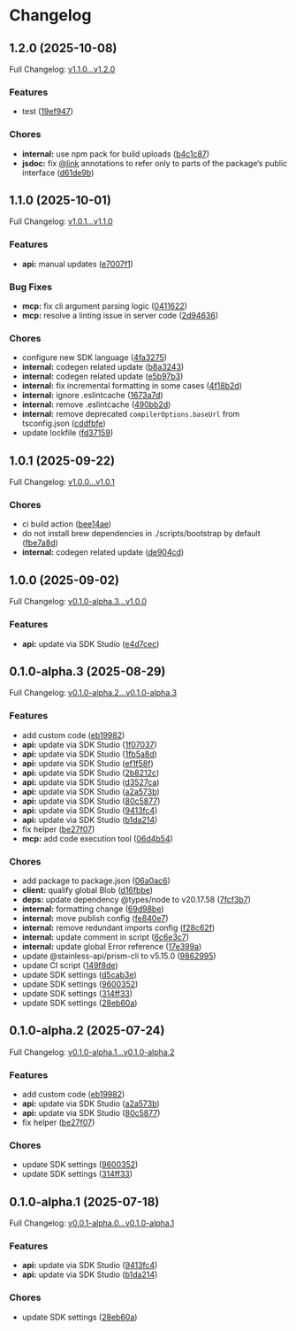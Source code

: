 # Changelog

## 1.2.0 (2025-10-08)

Full Changelog: [v1.1.0...v1.2.0](https://github.com/SportsGameOdds/sports-odds-api-typescript/compare/v1.1.0...v1.2.0)

### Features

* test ([19ef947](https://github.com/SportsGameOdds/sports-odds-api-typescript/commit/19ef94789a919cb12dd5c7ed04c51c028f2f9155))


### Chores

* **internal:** use npm pack for build uploads ([b4c1c87](https://github.com/SportsGameOdds/sports-odds-api-typescript/commit/b4c1c87a61f791a7be82bc9186d53774039caaf3))
* **jsdoc:** fix [@link](https://github.com/link) annotations to refer only to parts of the package‘s public interface ([d61de9b](https://github.com/SportsGameOdds/sports-odds-api-typescript/commit/d61de9b4d6dc2048183e47a7ee6c7535fc106c77))

## 1.1.0 (2025-10-01)

Full Changelog: [v1.0.1...v1.1.0](https://github.com/SportsGameOdds/sports-odds-api-typescript/compare/v1.0.1...v1.1.0)

### Features

* **api:** manual updates ([e7007f1](https://github.com/SportsGameOdds/sports-odds-api-typescript/commit/e7007f1fccd7ffba0bab76afda8a9fafb4ed1aa0))


### Bug Fixes

* **mcp:** fix cli argument parsing logic ([0411622](https://github.com/SportsGameOdds/sports-odds-api-typescript/commit/0411622e2371d536e9bfb2554ef49581e60a34a2))
* **mcp:** resolve a linting issue in server code ([2d94636](https://github.com/SportsGameOdds/sports-odds-api-typescript/commit/2d94636fcf03820f279dea7600017d9c2221e02a))


### Chores

* configure new SDK language ([4fa3275](https://github.com/SportsGameOdds/sports-odds-api-typescript/commit/4fa327585a56e29b08dfa22ba304e73af435cec2))
* **internal:** codegen related update ([b8a3243](https://github.com/SportsGameOdds/sports-odds-api-typescript/commit/b8a324381f2b495d457f1b4406880b0270e6df87))
* **internal:** codegen related update ([e5b97b3](https://github.com/SportsGameOdds/sports-odds-api-typescript/commit/e5b97b3f99e49ce1b825b34afa6d90c49216b5f8))
* **internal:** fix incremental formatting in some cases ([4f18b2d](https://github.com/SportsGameOdds/sports-odds-api-typescript/commit/4f18b2d4c197e2b7484aebe0f3111e97409d85da))
* **internal:** ignore .eslintcache ([1673a7d](https://github.com/SportsGameOdds/sports-odds-api-typescript/commit/1673a7d5692e2841cf2d243b2521afb95af48eb8))
* **internal:** remove .eslintcache ([490bb2d](https://github.com/SportsGameOdds/sports-odds-api-typescript/commit/490bb2d74b99a43d171c6adbbce39c0cab257cf6))
* **internal:** remove deprecated `compilerOptions.baseUrl` from tsconfig.json ([cddfbfe](https://github.com/SportsGameOdds/sports-odds-api-typescript/commit/cddfbfe14e590727a8cac1499fb42480f333109c))
* update lockfile ([fd37159](https://github.com/SportsGameOdds/sports-odds-api-typescript/commit/fd37159bce245938903dfd6b62a2403216cb2200))

## 1.0.1 (2025-09-22)

Full Changelog: [v1.0.0...v1.0.1](https://github.com/SportsGameOdds/sports-odds-api-typescript/compare/v1.0.0...v1.0.1)

### Chores

* ci build action ([bee14ae](https://github.com/SportsGameOdds/sports-odds-api-typescript/commit/bee14aec091663ac30255a221e3cd0523bb66a12))
* do not install brew dependencies in ./scripts/bootstrap by default ([fbe7a8d](https://github.com/SportsGameOdds/sports-odds-api-typescript/commit/fbe7a8db54b0e2a30164d928a639cba46e5638d6))
* **internal:** codegen related update ([de904cd](https://github.com/SportsGameOdds/sports-odds-api-typescript/commit/de904cdeca27aae2787c869fc774aa12e5a5fbc3))

## 1.0.0 (2025-09-02)

Full Changelog: [v0.1.0-alpha.3...v1.0.0](https://github.com/SportsGameOdds/sports-odds-api-typescript/compare/v0.1.0-alpha.3...v1.0.0)

### Features

* **api:** update via SDK Studio ([e4d7cec](https://github.com/SportsGameOdds/sports-odds-api-typescript/commit/e4d7cece238c1907c09bc69b0c37648e8c7c411a))

## 0.1.0-alpha.3 (2025-08-29)

Full Changelog: [v0.1.0-alpha.2...v0.1.0-alpha.3](https://github.com/SportsGameOdds/sports-odds-api-typescript/compare/v0.1.0-alpha.2...v0.1.0-alpha.3)

### Features

* add custom code ([eb19982](https://github.com/SportsGameOdds/sports-odds-api-typescript/commit/eb1998268bc5451010834d06be1239f26542a9d0))
* **api:** update via SDK Studio ([1f07037](https://github.com/SportsGameOdds/sports-odds-api-typescript/commit/1f07037cbf280650e74b94343598600858d77f9b))
* **api:** update via SDK Studio ([1fb5a8d](https://github.com/SportsGameOdds/sports-odds-api-typescript/commit/1fb5a8d5829671b11387a7da42b2cb8c40e227f3))
* **api:** update via SDK Studio ([ef1f58f](https://github.com/SportsGameOdds/sports-odds-api-typescript/commit/ef1f58f7812b27feb4a7f76af37a2c10f27be890))
* **api:** update via SDK Studio ([2b8212c](https://github.com/SportsGameOdds/sports-odds-api-typescript/commit/2b8212c1b5a7be50665c2dd0078c1ee4a07ac279))
* **api:** update via SDK Studio ([d3527ca](https://github.com/SportsGameOdds/sports-odds-api-typescript/commit/d3527ca2806fe37a8ba87b948b26d89ce44919de))
* **api:** update via SDK Studio ([a2a573b](https://github.com/SportsGameOdds/sports-odds-api-typescript/commit/a2a573b9802b1778bb7429f8f2612bdef5b1d890))
* **api:** update via SDK Studio ([80c5877](https://github.com/SportsGameOdds/sports-odds-api-typescript/commit/80c587772e8e062018c5015070d4a8e1be0dfc75))
* **api:** update via SDK Studio ([9413fc4](https://github.com/SportsGameOdds/sports-odds-api-typescript/commit/9413fc49396375b000ee0d0a48bc8ce6957bf416))
* **api:** update via SDK Studio ([b1da214](https://github.com/SportsGameOdds/sports-odds-api-typescript/commit/b1da2141acbd82423423192d057d8bd6ec3ff59f))
* fix helper ([be27f07](https://github.com/SportsGameOdds/sports-odds-api-typescript/commit/be27f07fc9a4dd609dab6526b691fe6b07792386))
* **mcp:** add code execution tool ([06d4b54](https://github.com/SportsGameOdds/sports-odds-api-typescript/commit/06d4b540dd070e8bd9e17ed9b4609677a0ed7506))


### Chores

* add package to package.json ([06a0ac6](https://github.com/SportsGameOdds/sports-odds-api-typescript/commit/06a0ac672269508469d073182ad19125b097c12a))
* **client:** qualify global Blob ([d16fbbe](https://github.com/SportsGameOdds/sports-odds-api-typescript/commit/d16fbbe10c39e13c3a6e8bbd5d992b94bd704fe1))
* **deps:** update dependency @types/node to v20.17.58 ([7fcf3b7](https://github.com/SportsGameOdds/sports-odds-api-typescript/commit/7fcf3b70a4864b870ab68e11d111372c660c0b6c))
* **internal:** formatting change ([69d98be](https://github.com/SportsGameOdds/sports-odds-api-typescript/commit/69d98beaa7b18815a215d68e9784453f8a15ef3c))
* **internal:** move publish config ([fe840e7](https://github.com/SportsGameOdds/sports-odds-api-typescript/commit/fe840e734afdf54d8d23d2ec86f333a8c4e6dafa))
* **internal:** remove redundant imports config ([f28c62f](https://github.com/SportsGameOdds/sports-odds-api-typescript/commit/f28c62f71ea6ccdb6134a1142a56bd6c9c55d638))
* **internal:** update comment in script ([6c6e3c7](https://github.com/SportsGameOdds/sports-odds-api-typescript/commit/6c6e3c77c6749ff5c7478fd9f31ac407ad1000ba))
* **internal:** update global Error reference ([17e399a](https://github.com/SportsGameOdds/sports-odds-api-typescript/commit/17e399ac85978876c647c6e47bfe644dce3d25eb))
* update @stainless-api/prism-cli to v5.15.0 ([9862995](https://github.com/SportsGameOdds/sports-odds-api-typescript/commit/9862995a8c5f4b43ecfca022206f689c8c219b4e))
* update CI script ([149f8de](https://github.com/SportsGameOdds/sports-odds-api-typescript/commit/149f8de77d2930fb9091d4b82c9ad3ebe3edde5c))
* update SDK settings ([d5cab3e](https://github.com/SportsGameOdds/sports-odds-api-typescript/commit/d5cab3efae3ad6a1776f25046b09f3ec9c533f13))
* update SDK settings ([9600352](https://github.com/SportsGameOdds/sports-odds-api-typescript/commit/9600352c920ed142ac6878fb3e787ab135422bdc))
* update SDK settings ([314ff33](https://github.com/SportsGameOdds/sports-odds-api-typescript/commit/314ff3307626a871054ba07649dfb232793ea860))
* update SDK settings ([28eb60a](https://github.com/SportsGameOdds/sports-odds-api-typescript/commit/28eb60a72be35ced6b272940fda468a3f2894727))

## 0.1.0-alpha.2 (2025-07-24)

Full Changelog: [v0.1.0-alpha.1...v0.1.0-alpha.2](https://github.com/SportsGameOdds/sports-odds-api-typescript/compare/v0.1.0-alpha.1...v0.1.0-alpha.2)

### Features

* add custom code ([eb19982](https://github.com/SportsGameOdds/sports-odds-api-typescript/commit/eb1998268bc5451010834d06be1239f26542a9d0))
* **api:** update via SDK Studio ([a2a573b](https://github.com/SportsGameOdds/sports-odds-api-typescript/commit/a2a573b9802b1778bb7429f8f2612bdef5b1d890))
* **api:** update via SDK Studio ([80c5877](https://github.com/SportsGameOdds/sports-odds-api-typescript/commit/80c587772e8e062018c5015070d4a8e1be0dfc75))
* fix helper ([be27f07](https://github.com/SportsGameOdds/sports-odds-api-typescript/commit/be27f07fc9a4dd609dab6526b691fe6b07792386))


### Chores

* update SDK settings ([9600352](https://github.com/SportsGameOdds/sports-odds-api-typescript/commit/9600352c920ed142ac6878fb3e787ab135422bdc))
* update SDK settings ([314ff33](https://github.com/SportsGameOdds/sports-odds-api-typescript/commit/314ff3307626a871054ba07649dfb232793ea860))

## 0.1.0-alpha.1 (2025-07-18)

Full Changelog: [v0.0.1-alpha.0...v0.1.0-alpha.1](https://github.com/SportsGameOdds/sports-odds-api-typescript/compare/v0.0.1-alpha.0...v0.1.0-alpha.1)

### Features

* **api:** update via SDK Studio ([9413fc4](https://github.com/SportsGameOdds/sports-odds-api-typescript/commit/9413fc49396375b000ee0d0a48bc8ce6957bf416))
* **api:** update via SDK Studio ([b1da214](https://github.com/SportsGameOdds/sports-odds-api-typescript/commit/b1da2141acbd82423423192d057d8bd6ec3ff59f))


### Chores

* update SDK settings ([28eb60a](https://github.com/SportsGameOdds/sports-odds-api-typescript/commit/28eb60a72be35ced6b272940fda468a3f2894727))
